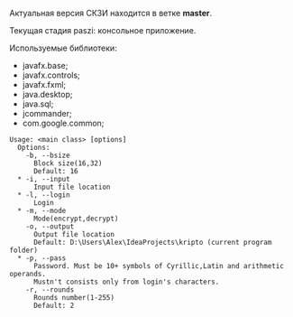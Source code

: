 Актуальная версия СКЗИ находится в ветке **master**.

Текущая стадия paszi: консольное приложение.

Используемые библиотеки:
   * javafx.base;
   * javafx.controls;
   * javafx.fxml;
   * java.desktop;
   * java.sql;
   * jcommander;
   * com.google.common;

```
Usage: <main class> [options]
  Options:
    -b, --bsize
      Block size(16,32)
      Default: 16
  * -i, --input
      Input file location
  * -l, --login
      Login
  * -m, --mode
      Mode(encrypt,decrypt)
    -o, --output
      Output file location
      Default: D:\Users\Alex\IdeaProjects\kripto (current program folder)
  * -p, --pass
      Password. Must be 10+ symbols of Cyrillic,Latin and arithmetic operands. 
      Mustn't consists only from login's characters.
    -r, --rounds
      Rounds number(1-255)
      Default: 2
```
